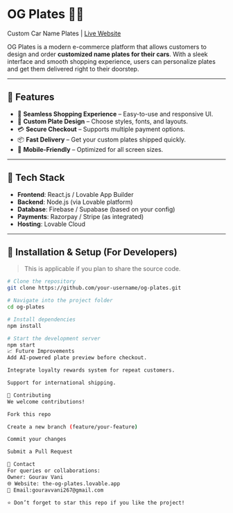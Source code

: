 # OG Plates 🚗✨  
Custom Car Name Plates | [Live Website](https://the-og-plates.lovable.app/)

OG Plates is a modern e-commerce platform that allows customers to design and order **customized name plates for their cars**. With a sleek interface and smooth shopping experience, users can personalize plates and get them delivered right to their doorstep.

---

## 🌟 Features
- 🛒 **Seamless Shopping Experience** – Easy-to-use and responsive UI.  
- 🎨 **Custom Plate Design** – Choose styles, fonts, and layouts.  
- 💳 **Secure Checkout** – Supports multiple payment options.  
- 📦 **Fast Delivery** – Get your custom plates shipped quickly.  
- 📱 **Mobile-Friendly** – Optimized for all screen sizes.  

---



## 🚀 Tech Stack
- **Frontend**: React.js / Lovable App Builder  
- **Backend**: Node.js (via Lovable platform)  
- **Database**: Firebase / Supabase (based on your config)  
- **Payments**: Razorpay / Stripe (as integrated)  
- **Hosting**: Lovable Cloud  

---

## 🔧 Installation & Setup (For Developers)
> This is applicable if you plan to share the source code.

```bash
# Clone the repository
git clone https://github.com/your-username/og-plates.git

# Navigate into the project folder
cd og-plates

# Install dependencies
npm install

# Start the development server
npm start
📈 Future Improvements
Add AI-powered plate preview before checkout.

Integrate loyalty rewards system for repeat customers.

Support for international shipping.

🤝 Contributing
We welcome contributions!

Fork this repo

Create a new branch (feature/your-feature)

Commit your changes

Submit a Pull Request

📩 Contact
For queries or collaborations:
Owner: Gourav Vani
🌐 Website: the-og-plates.lovable.app
📧 Email:gouravvani267@gmail.com

⭐ Don’t forget to star this repo if you like the project!

